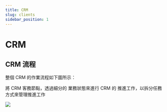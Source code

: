 ```yaml
---
title: CRM
slug: clients
sidebar_position: 1
---
```



# CRM

## CRM 流程

整個 CRM 的作業流程如下圖所示：

將 CRM 客務節點，透過細分的 業務狀態來進行 CRM 的 推進工作，以拆分任務方式來管理推進工作

<img src="/assets/T0S9bwM3volFnIxwFtncjFmvnId.png"/>

